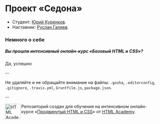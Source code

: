 # Проект «Седона»

* Студент: [Юрий Куренков](https://htmlacademy.ru/profile/id80269).
* Наставник: [Руслан Галиев](https://htmlacademy.ru/profile/id65667).

### Немного о себе

##### Вы прошли интенсивный онлайн-курс «Базовый HTML и CSS»?
Да, успешно

--

Не удаляйте и не обращайте внимание на файлы: `.gosha`, `.editorconfig`, `.gitignore`, `.travis.yml`, `Gruntfile.js`, `package.json`.

--

<a href="https://htmlacademy.ru/advanced_intensive"><img align="left" width="50" height="50" title="HTML Academy" src="https://htmlacademy.ru/static/img/logo-github.svg"></a>

Репозиторий создан для обучения на интенсивном онлайн-курсе «[Продвинутый HTML и CSS](https://htmlacademy.ru/advanced_intensive)» от [HTML Academy](https://htmlacademy.ru).
